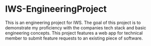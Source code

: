 # IWS-EngineeringProject
This is an engineering project for IWS. The goal of this project is to demonstrate my proficiency with the companies tech stack and basic engineering concepts. This project features a web app for technical member to submit feature requests to an existing piece of software.
